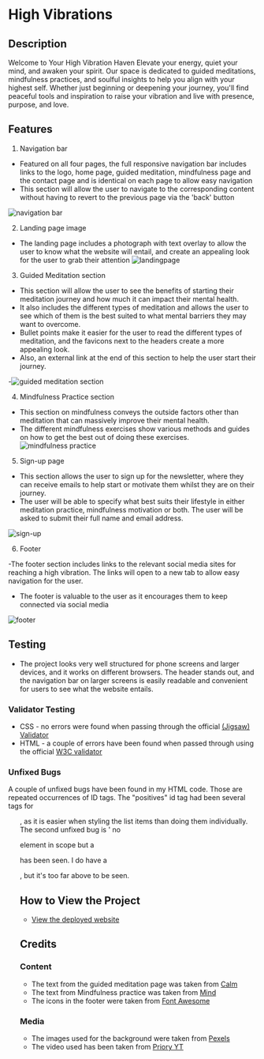 ﻿
# High Vibrations

## Description
Welcome to Your High Vibration Haven
Elevate your energy, quiet your mind, and awaken your spirit. Our space is dedicated to guided meditations, mindfulness practices, and soulful insights to help you align with your highest self. Whether just beginning or deepening your journey, you'll find peaceful tools and inspiration to raise your vibration and live with presence, purpose, and love.

## Features
1. Navigation bar
- Featured on all four pages, the full responsive navigation bar includes links to the logo, home page, guided meditation, mindfulness page and the contact page and is identical on each page to allow easy navigation 
- This section will allow the user to navigate to the corresponding content without having to revert to the previous page via the 'back' button

![navigation bar](https://github.com/user-attachments/assets/b9782adc-ece2-4ecc-8719-b492f845249f)

2. Landing page image
  - The landing page includes a photograph with text overlay to allow the user to know what the website will entail, and create an appealing look for the user to grab their attention
![landingpage](https://github.com/user-attachments/assets/3189f425-8c45-4bdc-bbe7-9273a2c75457)

3. Guided Meditation section
- This section will allow the user to see the benefits of starting their meditation journey and how much it can impact their mental health.
- It also includes the different types of meditation and allows the user to see which of them is the best suited to what mental barriers they may want to overcome.
- Bullet points make it easier for the user to read the different types of meditation, and the favicons next to the headers create a more appealing look.
- Also, an external link at the end of this section to help the user start their journey.

-![guided meditation section](https://github.com/user-attachments/assets/51c4df3d-e173-44b1-85fe-94134a264080)

4. Mindfulness Practice section
- This section on mindfulness conveys the outside factors other than meditation that can massively improve their mental health.
- The different mindfulness exercises show various methods and guides on how to get the best out of doing these exercises.
![mindfulness practice](https://github.com/user-attachments/assets/532e1fa7-5448-4f91-add5-a5dc2da6d799)


5. Sign-up page
  - This section allows the user to sign up for the newsletter, where they can receive emails to help start or motivate them whilst they are on their journey.
  - The user will be able to specify what best suits their lifestyle in either meditation practice, mindfulness motivation or both. The user will be asked to submit their full name and email address.  

![sign-up ](https://github.com/user-attachments/assets/dec81a5f-29ed-4624-a01b-1d0183b59a7e)

6. Footer

-The footer section includes links to the relevant social media sites for reaching a high vibration. The links will open to a new tab to allow easy navigation for the user.
- The footer is valuable to the user as it encourages them to keep connected via social media 

![footer](https://github.com/user-attachments/assets/8d673017-ffd0-4ba5-98a0-2a118f2fce5a)

## Testing
- The project looks very well structured for phone screens and larger devices, and it works on different browsers. The header stands out, and the navigation bar on larger screens is easily readable and convenient for users to see what the website entails. 

### Validator Testing 
- CSS - no errors were found when passing through the official [(Jigsaw) Validator](https://jigsaw.w3.org/css-validator/validator)
- HTML - a couple of errors have been found when passed through using the official [W3C validator](https://validator.w3.org/nu/#textarea)

### Unfixed Bugs 
A couple of unfixed bugs have been found in my HTML code. Those are repeated occurrences of ID tags. The "positives" id tag had been several tags for <ul>, as it is easier when styling the list items than doing them individually. The second unfixed bug is ' no <p> element in scope but a </p> has been seen. I do have a <p>, but it's too far above to be seen. 


## How to View the Project
- [View the deployed website](https://github.com/Shobihan/high-vibrations.git)

## Credits

### Content 
- The text from the guided meditation page was taken from [Calm](https://www.calm.com/blog/how-to-meditate-for-anxiety)
- The text from Mindfulness practice was taken from [Mind](https://www.mind.org.uk/information-support/drugs-and-treatments/mindfulness/mindfulness-exercises-tips/)
- The icons in the footer were taken from [Font Awesome](https://fontawesome.com/)
### Media
- The images used for the background were taken from [Pexels](https://www.pexels.com/search/meditation/)
- The video used has been taken from [Priory YT](https://www.youtube.com/watch?v=pU80BEm43JM)

